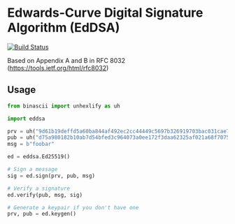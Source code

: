 # Edwards-Curve Digital Signature Algorithm (EdDSA)

[![Build Status](https://travis-ci.com/simontegelid/eddsa.svg?branch=master)](https://travis-ci.com/simontegelid/eddsa)

Based on Appendix A and B in RFC 8032 (https://tools.ietf.org/html/rfc8032)

## Usage
```python
from binascii import unhexlify as uh

import eddsa

prv = uh("9d61b19deffd5a60ba844af492ec2cc44449c5697b326919703bac031cae7f60")
pub = uh("d75a980182b10ab7d54bfed3c964073a0ee172f3daa62325af021a68f707511a")
msg = b"foobar"

ed = eddsa.Ed25519()

# Sign a message
sig = ed.sign(prv, pub, msg)

# Verify a signature
ed.verify(pub, msg, sig)

# Generate a keypair if you don't have one
prv, pub = ed.keygen()
```
